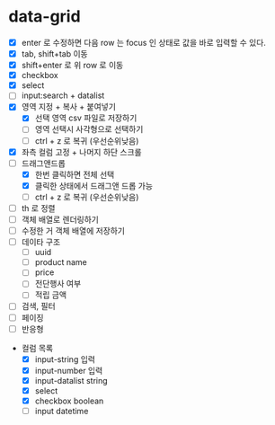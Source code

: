 # data-grid

-   [x] enter 로 수정하면 다음 row 는 focus 인 상태로 값을 바로 입력할 수 있다.
-   [x] tab, shift+tab 이동
-   [x] shift+enter 로 위 row 로 이동
-   [x] checkbox
-   [x] select
-   [ ] input:search + datalist
-   [x] 영역 지정 + 복사 + 붙여넣기
    -   [x] 선택 영역 csv 파일로 저장하기
    -   [ ] 영역 선택시 사각형으로 선택하기
    -   [ ] ctrl + z 로 복귀 (우선순위낮음)
-   [x] 좌측 컬럼 고정 + 나머지 하단 스크롤
-   [ ] 드래그앤드롭
    -   [x] 한번 클릭하면 전체 선택
    -   [x] 클릭한 상태에서 드래그앤 드롭 가능
    -   [ ] ctrl + z 로 복귀 (우선순위낮음)
-   [ ] th 로 정렬
-   [ ] 객체 배열로 렌더링하기
-   [ ] 수정한 거 객체 배열에 저장하기
-   [ ] 데이타 구조
    -   [ ] uuid
    -   [ ] product name
    -   [ ] price
    -   [ ] 전단행사 여부
    -   [ ] 적립 금액
-   [ ] 검색, 필터
-   [ ] 페이징
-   [ ] 반응형
-   컬럼 목록
    -   [x] input-string 입력
    -   [x] input-number 입력
    -   [x] input-datalist string
    -   [x] select
    -   [x] checkbox boolean
    -   [ ] input datetime
